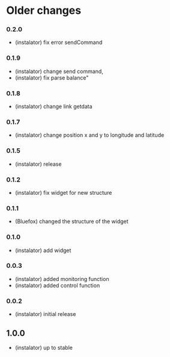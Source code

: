 # Older changes

### 0.2.0
* (instalator) fix error sendCommand

### 0.1.9
* (instalator) change send command, 
* (instalator) fix parse balance"

### 0.1.8
* (instalator) change link getdata

### 0.1.7
* (instalator) change position x and y to longitude and latitude

### 0.1.5
* (instalator) release

### 0.1.2
* (instalator) fix widget for new structure

### 0.1.1
* (Bluefox) changed the structure of the widget

### 0.1.0
* (instalator) add widget

### 0.0.3
* (instalator) added monitoring function
* (instalator) added control function

### 0.0.2
* (instalator) initial release
## 1.0.0
* (instalator) up to stable

